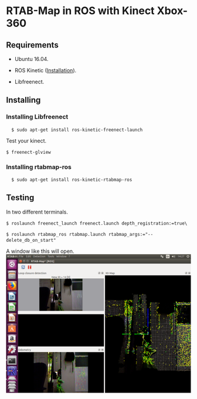 # RTAB-Map in ROS with Kinect Xbox-360

## Requirements
* Ubuntu 16.04. 

* ROS Kinetic ([Installation](https://github.com/ghunshoot/SLAM/blob/master/Installing_ROS.md)).
* Libfreenect.

## Installing
### Installing Libfreenect
```
  $ sudo apt-get install ros-kinetic-freenect-launch
```
Test your kinect.
```
$ freenect-glview
```
### Installing rtabmap-ros
```
  $ sudo apt-get install ros-kinetic-rtabmap-ros
```
## Testing
In two different terminals. 
```
$ roslaunch freenect_launch freenect.launch depth_registration:=true\
```
```
$ roslaunch rtabmap_ros rtabmap.launch rtabmap_args:="--delete_db_on_start"
```
A window like this will open.
![alt text](https://github.com/ghunshoot/RTAB-Map-ROS-Kinect/blob/master/Img/4.png)

